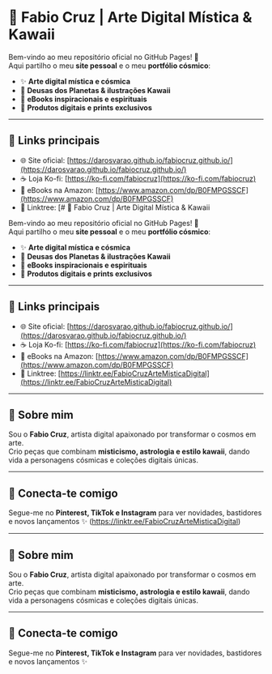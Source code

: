 # 🌌 Fabio Cruz | Arte Digital Mística & Kawaii  

Bem-vindo ao meu repositório oficial no GitHub Pages! 🚀  
Aqui partilho o meu **site pessoal** e o meu **portfólio cósmico**:  

- ✨ **Arte digital mística e cósmica**  
- 🎨 **Deusas dos Planetas & ilustrações Kawaii**  
- 📖 **eBooks inspiracionais e espirituais**  
- 🛒 **Produtos digitais e prints exclusivos**  

---

## 🔗 Links principais  
- 🌐 Site oficial: [https://darosvarao.github.io/fabiocruz.github.io/](https://darosvarao.github.io/fabiocruz.github.io/)  
- ☕ Loja Ko-fi:  [https://ko-fi.com/fabiocruz](https://ko-fi.com/fabiocruz)  
- 📖 eBooks na Amazon: [https://www.amazon.com/dp/B0FMPGSSCF](https://www.amazon.com/dp/B0FMPGSSCF)
- 🔗 Linktree: [# 🌌 Fabio Cruz | Arte Digital Mística & Kawaii  

Bem-vindo ao meu repositório oficial no GitHub Pages! 🚀  
Aqui partilho o meu **site pessoal** e o meu **portfólio cósmico**:  

- ✨ **Arte digital mística e cósmica**  
- 🎨 **Deusas dos Planetas & ilustrações Kawaii**  
- 📖 **eBooks inspiracionais e espirituais**  
- 🛒 **Produtos digitais e prints exclusivos**  

---

## 🔗 Links principais  
- 🌐 Site oficial: [https://darosvarao.github.io/fabiocruz.github.io/](https://darosvarao.github.io/fabiocruz.github.io/)  
- ☕ Loja Ko-fi: [https://ko-fi.com/fabiocruz](https://ko-fi.com/fabiocruz)  
- 📖 eBooks na Amazon: [https://www.amazon.com/dp/B0FMPGSSCF](https://www.amazon.com/dp/B0FMPGSSCF)  
- 🔗 Linktree: [https://linktr.ee/FabioCruzArteMisticaDigital](https://linktr.ee/FabioCruzArteMisticaDigital)  

---

## 📌 Sobre mim  
Sou o **Fabio Cruz**, artista digital apaixonado por transformar o cosmos em arte.  
Crio peças que combinam **misticismo, astrologia e estilo kawaii**, dando vida a personagens cósmicas e coleções digitais únicas.  

---

## 🤝 Conecta-te comigo  
Segue-me no **Pinterest, TikTok e Instagram** para ver novidades, bastidores e novos lançamentos ✨
(https://linktr.ee/FabioCruzArteMisticaDigital) 

---

## 📌 Sobre mim  
Sou o **Fabio Cruz**, artista digital apaixonado por transformar o cosmos em arte.  
Crio peças que combinam **misticismo, astrologia e estilo kawaii**, dando vida a personagens cósmicas e coleções digitais únicas.  

---

## 🤝 Conecta-te comigo  
Segue-me no **Pinterest, TikTok e Instagram** para ver novidades, bastidores e novos lançamentos ✨

